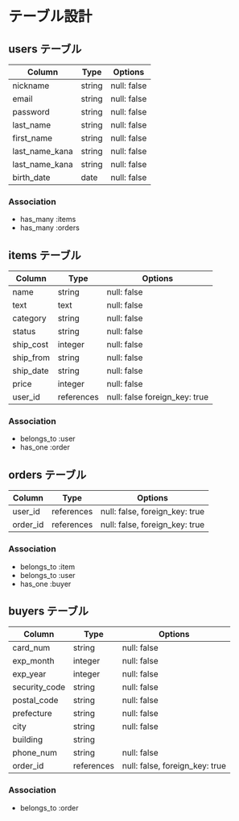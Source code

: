 # テーブル設計

## users テーブル

| Column         | Type    | Options     |
| -------------- | ------- | ----------- |
| nickname       | string  | null: false |
| email          | string  | null: false |
| password       | string  | null: false |
| last_name      | string  | null: false |
| first_name     | string  | null: false |
| last_name_kana | string  | null: false |
| last_name_kana | string  | null: false |
| birth_date     | date    | null: false |

### Association

- has_many :items
- has_many :orders

## items テーブル

| Column    | Type       | Options                       |
| --------- | ---------- | ----------------------------- |
| name      | string     | null: false                   |
| text      | text       | null: false                   |
| category  | string     | null: false                   |
| status    | string     | null: false                   |
| ship_cost | integer    | null: false                   |
| ship_from | string     | null: false                   |
| ship_date | string     | null: false                   |
| price     | integer    | null: false                   |
| user_id   | references | null: false foreign_key: true |

### Association

- belongs_to :user
- has_one :order

## orders テーブル

| Column   | Type       | Options                        |
| -------- | ---------- | ------------------------------ |
| user_id  | references | null: false, foreign_key: true |
| order_id | references | null: false, foreign_key: true |

### Association

- belongs_to :item
- belongs_to :user
- has_one :buyer

## buyers テーブル

| Column        | Type       | Options                        |
| ------------- | ---------- | ------------------------------ |
| card_num      | string     | null: false                    |
| exp_month     | integer    | null: false                    |
| exp_year      | integer    | null: false                    |
| security_code | string     | null: false                    |
| postal_code   | string     | null: false                    |
| prefecture    | string     | null: false                    |
| city          | string     | null: false                    |
| building      | string     |                                |
| phone_num     | string     | null: false                    |
| order_id      | references | null: false, foreign_key: true |


### Association

- belongs_to :order